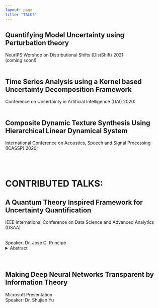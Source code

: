 ```yaml
---
layout: page
title: "TALKS"
---
```


Quantifying Model Uncertainty using Perturbation theory
---
NeurIPS Worshop on Distributional Shifts (DistShift) 2021:
<br />
(coming soon!)
<br />
<br />

Time Series Analysis using a Kernel based Uncertainty Decomposition Framework
---
Conference on Uncertainty in Artificial Intelligence (UAI) 2020:
<br />
<br />

Composite Dynamic Texture Synthesis Using Hierarchical Linear Dynamical System
---
International Conference on Acoustics, Speech and Signal Processing (ICASSP) 2020: 

<br />
<br />

<h1>CONTRIBUTED TALKS:</h1>

A Quantum Theory Inspired Framework for Uncertainty Quantification
---
IEEE International Conference on Data Science and Advanced Analytics (DSAA)

<br />
Speaker: Dr. Jose C. Principe
<details>
<summary> Abstract </summary>
<br>
This talk presents our current goal of developing operators inspired by quantum theory to quantify uncertainty in time series and train adaptive models for machine learning. The basic observation is that data projected to a Reproducing Kernel Hilbert Space (RKHS) are functions that obey the properties of a potential field. Therefore, one can directly apply the Schrodinger equation to the projected data and interpret its Hermite expansion in terms of modes over the space of samples that express multi scale uncertainty. This methodology can be used to quantify signal properties and can also lead to methodologies to train signal processing models. We will exemplify the theory with some preliminary results.
</details>

<br />
<br />

Making Deep Neural Networks Transparent by Information Theory
---
Microsoft Presentation
<br />
Speaker: Dr. Shujian Yu
 
